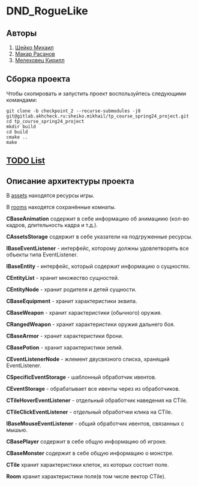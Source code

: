 # DND_RogueLike

## Авторы
1. [Шейко Михаил](https://gitlab.akhcheck.ru/sheiko.mikhail)
2. [Макар Расанов](https://gitlab.akhcheck.ru/makar.rasanov)
3. [Мелеховец Кирилл](https://gitlab.akhcheck.ru/kirill.melekhovets)

## Сборка проекта
Чтобы скопировать и запустить проект воспользуйтесь следующими командами:
```shell
git clone -b checkpoint_2 --recurse-submodules -j8 git@gitlab.akhcheck.ru:sheiko.mikhail/tp_course_spring24_project.git
cd tp_course_spring24_project
mkdir build
cd build
cmake ..
make
```

## [TODO List](https://docs.google.com/spreadsheets/d/1gpTZHRZXcu_5gRCPRNt9WfnoYGGq2b76oUtnzlpWW3I/edit?hl=ru#gid=0)

## Описание архитектуры проекта
В [assets](https://gitlab.akhcheck.ru/sheiko.mikhail/tp_course_spring24_project/-/tree/checkpoint_1/assets?ref_type=heads) находятся ресурсы игры.

В [rooms](https://gitlab.akhcheck.ru/sheiko.mikhail/tp_course_spring24_project/-/tree/checkpoint_1/rooms?ref_type=heads) находятся сохранённые комнаты.

**CBaseAnimation** содержит в себе информацию об анимациию (кол-во кадров, длительность кадра и т.д.).

**CAssetsStorage** содержит в себе указатели на подгруженные ресурсы.

**IBaseEventListener** - интерфейс, которому должны удовлетворять все объекты типа EventListener.

**IBaseEntity** - интерфейс, который содержит информацию о сущностях.

**CEntityList** - хранит множество сущностей.

**CEntityNode** - хранит родителя и детей сущности.

**CBaseEquipment** - хранит характеристики эквипа.

**CBaseWeapon** - хранит характеристики (обычного) оружия.

**CRangedWeapon** - хранит характеристики оружия дальнего боя.

**CBaseArmor** - хранит характеристики брони.

**CBasePotion** - хранит характеристики зелий.

**CEventListenerNode** - жлемент двусвязного списка, хранящий EventListener.

**CSpecificEventStorage** - шаблонный обработчик ивентов.

**CEventStorage** - обрабатывает все ивенты через из обработчиков.

**CTileHoverEventListener** - отдельный обработчик наведения на CTile.

**CTileClickEventListener** - отдельный обработчки клика на CTile.

**IBaseMouseEventListener** - общий обработчик ивентов, связанных с мышью.

**CBasePlayer** содержит в себе общую информацию об игроке.

**CBaseMonster** содержит в себе общую информацию о монстре.

**CTile** хранит характеристики клеток, из которых состоит поле.

**Room** хранит характеристики поля(в том числе вектор CTile).